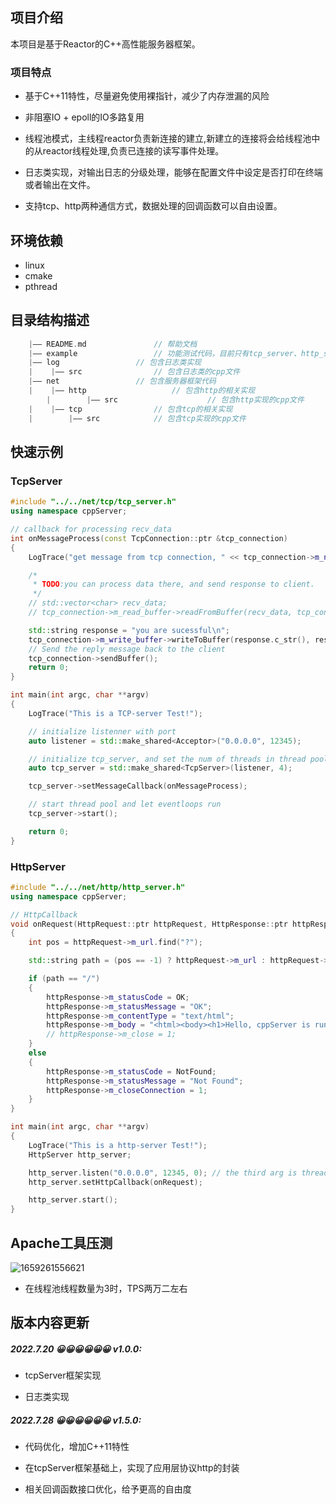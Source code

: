 ## 项目介绍

本项目是基于Reactor的C++高性能服务器框架。
### 项目特点
- 基于C++11特性，尽量避免使用裸指针，减少了内存泄漏的风险

- 非阻塞IO + epoll的IO多路复用

- 线程池模式，主线程reactor负责新连接的建立,新建立的连接将会给线程池中的从reactor线程处理,负责已连接的读写事件处理。

- 日志类实现，对输出日志的分级处理，能够在配置文件中设定是否打印在终端或者输出在文件。

- 支持tcp、http两种通信方式，数据处理的回调函数可以自由设置。



## 环境依赖

- linux
- cmake
- pthread


## 目录结构描述

```C++
	|—— README.md 				// 帮助文档
	|—— example 				// 功能测试代码，目前只有tcp_server、http_server和log测试
	|—— log					// 包含日志类实现
	|    |—— src				// 包含日志类的cpp文件
	|—— net					// 包含服务器框架代码
	|    |—— http			        // 包含http的相关实现
        |        |—— src             		// 包含http实现的cpp文件
	|    |—— tcp				// 包含tcp的相关实现
	|        |—— src			// 包含tcp实现的cpp文件
```

## 快速示例 
### TcpServer
```C++
#include "../../net/tcp/tcp_server.h"
using namespace cppServer;

// callback for processing recv_data
int onMessageProcess(const TcpConnection::ptr &tcp_connection)
{
    LogTrace("get message from tcp connection, " << tcp_connection->m_name);

    /*
     * TODO:you can process data there, and send response to client.
     */
    // std::vector<char> recv_data;
    // tcp_connection->m_read_buffer->readFromBuffer(recv_data, tcp_connection->m_read_buffer->readAble());

    std::string response = "you are sucessful\n";
    tcp_connection->m_write_buffer->writeToBuffer(response.c_str(), response.length());
    // Send the reply message back to the client
    tcp_connection->sendBuffer();
    return 0;
}

int main(int argc, char **argv)
{
    LogTrace("This is a TCP-server Test!");

    // initialize listenner with port
    auto listener = std::make_shared<Acceptor>("0.0.0.0", 12345);

    // initialize tcp_server, and set the num of threads in thread pool to handle connected fd.
    auto tcp_server = std::make_shared<TcpServer>(listener, 4);

    tcp_server->setMessageCallback(onMessageProcess);

    // start thread pool and let eventloops run
    tcp_server->start();

    return 0;
}

```
### HttpServer
```C++
#include "../../net/http/http_server.h"
using namespace cppServer;

// HttpCallback
void onRequest(HttpRequest::ptr httpRequest, HttpResponse::ptr httpResponse)
{
    int pos = httpRequest->m_url.find("?");

    std::string path = (pos == -1) ? httpRequest->m_url : httpRequest->m_url.substr(0, pos);

    if (path == "/")
    {
        httpResponse->m_statusCode = OK;
        httpResponse->m_statusMessage = "OK";
        httpResponse->m_contentType = "text/html";
        httpResponse->m_body = "<html><body><h1>Hello, cppServer is running</h1></body></html>";
        // httpResponse->m_close = 1;
    }
    else
    {
        httpResponse->m_statusCode = NotFound;
        httpResponse->m_statusMessage = "Not Found";
        httpResponse->m_closeConnection = 1;
    }
}

int main(int argc, char **argv)
{
    LogTrace("This is a http-server Test!");
    HttpServer http_server;

    http_server.listen("0.0.0.0", 12345, 0); // the third arg is threadNum
    http_server.setHttpCallback(onRequest);

    http_server.start();
}

```
## Apache工具压测
![1659261556621](https://user-images.githubusercontent.com/45566796/182021042-9975a245-903f-45ee-a22d-c4cb2a6e8407.png)


- 在线程池线程数量为3时，TPS两万二左右



## 版本内容更新

##### 2022.7.20 😀😀😀😀😀😀 v1.0.0:

- tcpServer框架实现

- 日志类实现

##### 2022.7.28 😀😀😀😀😀😀 v1.5.0:
- 代码优化，增加C++11特性

- 在tcpServer框架基础上，实现了应用层协议http的封装

- 相关回调函数接口优化，给予更高的自由度
